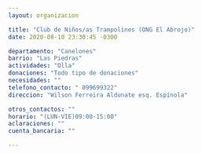 ```yaml
---
layout: organizacion

title: "Club de Niños/as Trampolines (ONG El Abrojo)"
date: 2020-08-10 23:30:45 -0300

departamento: "Canelones"
barrio: "Las Piedras"
actividades: "Olla"
donaciones: "Todo tipo de donaciones"
necesidades: ""
telefono_contacto: " 099699322"
direccion: "Wilson Ferreira Aldunate esq. Espínola"

otros_contactos: ""
horario: "(LUN-VIE)09:00-15:00"
aclaraciones: ""
cuenta_bancaria: ""

---
```

